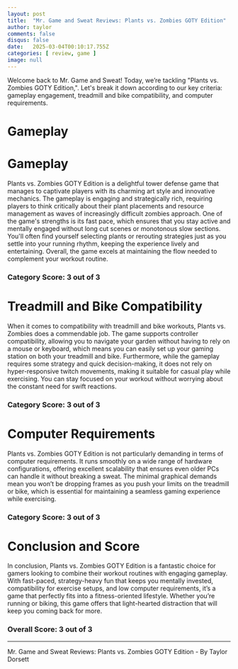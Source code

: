 ```yaml
---
layout: post
title:  "Mr. Game and Sweat Reviews: Plants vs. Zombies GOTY Edition"
author: taylor
comments: false
disqus: false
date:   2025-03-04T00:10:17.755Z
categories: [ review, game ]
image: null
---
```


Welcome back to Mr. Game and Sweat! Today, we’re tackling "Plants vs. Zombies GOTY Edition,". Let's break it down according to our key criteria: gameplay engagement, treadmill and bike compatibility, and computer requirements.

# Gameplay

# Gameplay

Plants vs. Zombies GOTY Edition is a delightful tower defense game that manages to captivate players with its charming art style and innovative mechanics. The gameplay is engaging and strategically rich, requiring players to think critically about their plant placements and resource management as waves of increasingly difficult zombies approach. One of the game's strengths is its fast pace, which ensures that you stay active and mentally engaged without long cut scenes or monotonous slow sections. You'll often find yourself selecting plants or rerouting strategies just as you settle into your running rhythm, keeping the experience lively and entertaining. Overall, the game excels at maintaining the flow needed to complement your workout routine.

### Category Score: 3 out of 3

# Treadmill and Bike Compatibility

When it comes to compatibility with treadmill and bike workouts, Plants vs. Zombies does a commendable job. The game supports controller compatibility, allowing you to navigate your garden without having to rely on a mouse or keyboard, which means you can easily set up your gaming station on both your treadmill and bike. Furthermore, while the gameplay requires some strategy and quick decision-making, it does not rely on hyper-responsive twitch movements, making it suitable for casual play while exercising. You can stay focused on your workout without worrying about the constant need for swift reactions.

### Category Score: 3 out of 3

# Computer Requirements

Plants vs. Zombies GOTY Edition is not particularly demanding in terms of computer requirements. It runs smoothly on a wide range of hardware configurations, offering excellent scalability that ensures even older PCs can handle it without breaking a sweat. The minimal graphical demands mean you won’t be dropping frames as you push your limits on the treadmill or bike, which is essential for maintaining a seamless gaming experience while exercising.

### Category Score: 3 out of 3

# Conclusion and Score

In conclusion, Plants vs. Zombies GOTY Edition is a fantastic choice for gamers looking to combine their workout routines with engaging gameplay. With fast-paced, strategy-heavy fun that keeps you mentally invested, compatibility for exercise setups, and low computer requirements, it’s a game that perfectly fits into a fitness-oriented lifestyle. Whether you’re running or biking, this game offers that light-hearted distraction that will keep you coming back for more.

### Overall Score: 3 out of 3

---

Mr. Game and Sweat Reviews: Plants vs. Zombies GOTY Edition - By Taylor Dorsett
